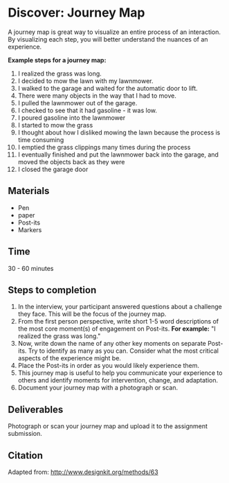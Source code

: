 # Discover: Journey Map
 A journey map is great way to visualize an entire process of an interaction. By visualizing each step, you will better understand the nuances of an experience.
 
 
 **Example steps for a journey map:**
 
  1. I realized the grass was long.
  2. I decided to mow the lawn with my lawnmower.
  3. I walked to the garage and waited for the automatic door to lift.
  4. There were many objects in the way that I had to move.
  5. I pulled the lawnmower out of the garage.
  6. I checked to see that it had gasoline - it was low.
  7. I poured gasoline into the lawnmower
  8. I started to mow the grass
  9. I thought about how I disliked mowing the lawn because the process is time consuming
  10. I emptied the grass clippings many times during the process
  11. I eventually finished and put the lawnmower back into the garage, and moved the objects back as they were
  12. I closed the garage door

## Materials
- Pen
- paper
- Post-its
- Markers

## Time
30 - 60 minutes

## Steps to completion

1. In the interview, your participant answered questions about a challenge they face. This will be the focus of the journey map.
2. From the first person perspective, write short 1-5 word descriptions of the most core moment(s) of engagement on Post-its. **For example:** "I realized the grass was long."
3. Now, write down the name of any other key moments on separate Post-its. Try to identify as many as you can. Consider what the most critical aspects of the experience might be. 
4. Place the Post-its in order as you would likely experience them.
5. This journey map is useful to help you communicate your experience to others and identify moments for intervention, change, and adaptation.
6. Document your journey map with a photograph or scan.

## Deliverables
Photograph or scan your journey map and upload it to the assignment submission.

## Citation
Adapted from: http://www.designkit.org/methods/63